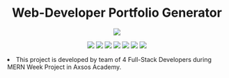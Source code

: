 <h1 align="center">Web-Developer Portfolio Generator</h1>

<p align="center">
 <img src="https://user-images.githubusercontent.com/110999043/210457945-9523ce47-645b-4566-9c33-e88d0ec94794.PNG"/>
<p align="center">


  <p align="center">
    <img src="https://img.shields.io/badge/Javascript-yellow" />
    <img src="https://img.shields.io/badge/React-9cf" />
    <img src="https://img.shields.io/badge/-TailwindCSS-blueviolet" />
    <img src="https://img.shields.io/badge/-Node.js-green" />
    <img src="https://img.shields.io/badge/Express-brightgreen" />
    <img src="https://img.shields.io/badge/JWT-orange" />
    <img src="https://img.shields.io/badge/MongoDB-darkgreen" />

   
<li> This project is developed by team of 4 Full-Stack Developers during MERN Week Project in Axsos Academy.



